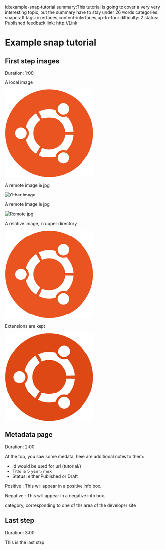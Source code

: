 id:example-snap-tutorial
summary:This tutorial is going to cover a very very interesting topic, but the summary have to stay under 26 words
categories: snapcraft
tags: interfaces,content-interfaces,up-to-four
difficulty: 2
status: Published
feedback link: http://Link

# Example snap tutorial

## First step images
Duration: 1:00

A local image

![My alternative text for foo](foo.png)

A remote image in jpg

![Other image](https://wiki.videolan.org/images/Ubuntu-logo.png)

A remote image in jpg

![Remote jpg](https://design.ubuntu.com/wp-content/uploads/bcce/cof_orange_hex.jpg)

A relative image, in upper directory

![My alternative text for ../bar.png](../bar.png)

Extensions are kept

![My alternative text baz.jpg](baz.jpg)

## Metadata page
Duration: 2:00

At the top, you saw some medata, here are additional notes to them:
* Id would be used for url (tutorial/<id>)
* Title is 5 years max
* Status: either Published or Draft

Positive
: This will appear in a positive info box.

Negative
: This will appear in a negative info box.

category, corresponding to one of the area of the developer site

## Last step
Duration: 3:00

This is the last step
